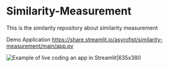 # Similarity-Measurement
This is the similarity repository about similarity measurement

Demo Application
https://share.streamlit.io/asyrofist/similarity-measurement/main/app.py

![Example of live coding an app in Streamlit|635x380](https://share.streamlit.io/asyrofist/similarity-measurement/main/streamlit-app-2020-11-13-18-11-71.gif)
